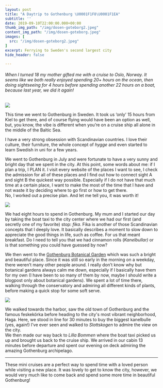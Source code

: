 ```yaml
---
layout: post
title: "A Daytrip to Gothenburg \U0001F1F8\U0001F1EA"
subtitle: ''
date: 2019-09-10T22:00:00.000+00:00
thumb_img_path: "/img/dosen-goteborg2.jpeg"
content_img_path: "/img/dosen-goteborg.jpeg"
images: [
  src: "/img/dosen-goteborg2.jpeg"
]
excerpt: Ferrying to Sweden's second largest city
hide_header: false

---
```

###### When I turned 18 my mother gifted me with a cruise to Oslo, Norway. It seems like we both really enjoyed spending 20+ hours on the ocean, then doing sightseeing for 4 hours before spending another 22 hours on a boat, because last year, we did it again!

![](/img/thea-fahre.jpeg)

This time we went to Gothenburg in Sweden. It took us ‘only’ 15 hours from Kiel to get there, and of course flying would have been an option as well, but, you know, the vibe is different when you’re on a cruise ship all alone in the middle of the Baltic Sea.

I have a very strong obsession with Scandinavian countries. I love their culture, their furniture, the whole concept of _hygge_ and even started to learn Swedish in uni for a few years.

We went to Gothenburg in July  and were fortunate to have a very sunny and bright day that we spent in the city. At this point, some words about me: if I plan a trip, I PLAN it. I visit every website of the places I want to see, I check the admission for all of these places and I find out how to connect sight A and sight B the quickest way possible. Especially if I do not have that much time at a certain place, I want to make the most of the time that I have and not waste it by deciding where to go first or how to get there.  
No, I worked out a precise plan. And let me tell you, it was worth it!

![](/img/fika-goteborg.jpeg)

We had eight hours to spend in Gothenburg. My mum and I started our day by taking the boat taxi to the city center where we had our first (and secretly one of my favorite) stop: _fika_. Fika is another of those Scandinavian concepts that I deeply love. It basically describes a moment to slow down to appreciate the good things in life, such as coffee. For us that meant breakfast. Do I need to tell you that we had cinnamon rolls (_Kanelbullar)_ or is that something you could have guessed by now?

We then went to the [Gothenburg Botanical Garden](https://www.goteborg.com/en/botaniska-tradgarden/) which was such a bright and beautiful place. Since it was still so early in the morning on a weekday, there weren’t many other people around. I really don’t know why but botanical gardens always calm me down, especially if I basically have them for my own (I have been to so many of them by now, maybe I should write a blogpost only about botanical gardens). We spent a lot of time there, walking through the conservatory and admiring all different kinds of plants, before making a quick stop for some soft serve.

![](/img/botanischer-garten-goteborg.jpeg)

We walked towards the harbor, saw the old town of Gothenburg and the famous feskekörka before heading to the city's most vibrant neighborhood, Haga. Here, we stood in line for 30 minutes to buy the biggest kanelbulle (yes, again!) I’ve ever seen and walked to _Slottskogen_ to admire the view on the city.  
We then made our way back to _Lilla Bommen_ where the boat taxi picked us up and brought us back to the cruise ship. We arrived in our cabin 13 minutes before departure and spent our evening on deck admiring the amazing Gothenburg archipelago.

***

These mini cruises are a perfect way to spend time with a loved person while visiting a new place. It was lovely to get to know the city, however, we would very much like to come back and spend some more time in beautiful Gothenburg!
